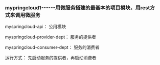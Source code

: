 
### mypringcloud1------用微服务搭建的最基本的项目模块，用rest方式来调用微服务



myspringcloud-api： 公用模块

myspringcloud-provider-dept： 服务的提供者

myspringcloud-consumer-dept： 服务的消费者

运行方式： 先启动服务的提供者，再启动消费者

